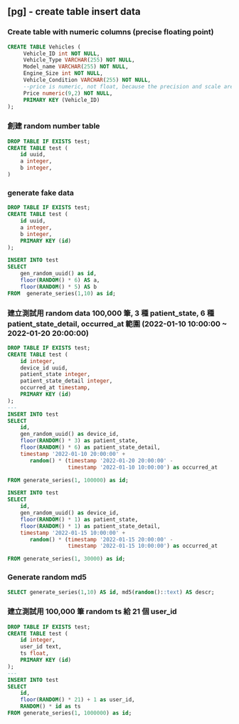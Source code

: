 ## [pg] - create table insert data


### Create table with numeric columns (precise floating point)
```sql
CREATE TABLE Vehicles (
     Vehicle_ID int NOT NULL,
     Vehicle_Type VARCHAR(255) NOT NULL,
     Model_name VARCHAR(255) NOT NULL,
     Engine_Size int NOT NULL,
     Vehicle_Condition VARCHAR(255) NOT NULL,
     --price is numeric, not float, because the precision and scale are specified.
     Price numeric(9,2) NOT NULL,
     PRIMARY KEY (Vehicle_ID)
);
```

### 創建 random number table
```sql
DROP TABLE IF EXISTS test;
CREATE TABLE test (
    id uuid,
    a integer,
    b integer,
)
```

### generate fake data
```sql
DROP TABLE IF EXISTS test;
CREATE TABLE test (
    id uuid,
    a integer,
    b integer,
	PRIMARY KEY (id)
);

INSERT INTO test
SELECT
	gen_random_uuid() as id,
	floor(RANDOM() * 6) AS a,
	floor(RANDOM() * 5) AS b
FROM  generate_series(1,10) as id;
```

### 建立測試用 random data 100,000 筆, 3 種 patient_state, 6 種 patient_state_detail, occurred_at 範圍 (2022-01-10 10:00:00 ~ 2022-01-20 20:00:00)
```sql
DROP TABLE IF EXISTS test;
CREATE TABLE test (
    id integer,
    device_id uuid,
    patient_state integer,
    patient_state_detail integer,
    occurred_at timestamp,
    PRIMARY KEY (id)
);
---
INSERT INTO test
SELECT
    id,
    gen_random_uuid() as device_id,
    floor(RANDOM() * 3) as patient_state,
    floor(RANDOM() * 6) as patient_state_detail,
    timestamp '2022-01-10 20:00:00' +
       random() * (timestamp '2022-01-20 20:00:00' -
                   timestamp '2022-01-10 10:00:00') as occurred_at

FROM generate_series(1, 100000) as id;

```

```sql
INSERT INTO test
SELECT
    id,
    gen_random_uuid() as device_id,
    floor(RANDOM() * 1) as patient_state,
    floor(RANDOM() * 1) as patient_state_detail,
    timestamp '2022-01-15 10:00:00' +
       random() * (timestamp '2022-01-15 20:00:00' -
                   timestamp '2022-01-15 10:00:00') as occurred_at

FROM generate_series(1, 30000) as id;
```

### Generate random md5
```sql
SELECT generate_series(1,10) AS id, md5(random()::text) AS descr;
```

### 建立測試用 100,000 筆 random ts 給 21 個 user_id

```sql
DROP TABLE IF EXISTS test;
CREATE TABLE test (
	id integer,
	user_id text,
	ts float,
	PRIMARY KEY (id)
);
---
INSERT INTO test
SELECT
	id,
	floor(RANDOM() * 21) + 1 as user_id,
	RANDOM() * id as ts
FROM generate_series(1, 1000000) as id;
```

